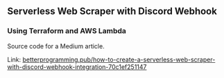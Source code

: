 ## Serverless Web Scraper with Discord Webhook
### Using Terraform and AWS Lambda
Source code for a Medium article.

Link: [betterprogramming.pub/how-to-create-a-serverless-web-scraper-with-discord-webhook-integration-70c1ef251147](https://betterprogramming.pub/how-to-create-a-serverless-web-scraper-with-discord-webhook-integration-70c1ef251147)
